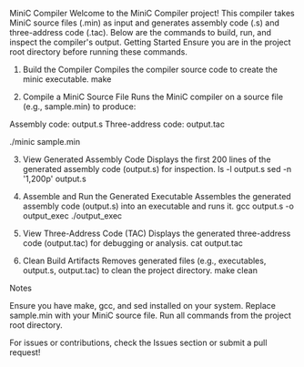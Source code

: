 MiniC Compiler
Welcome to the MiniC Compiler project! This compiler takes MiniC source files (.min) as input and generates assembly code (.s) and three-address code (.tac). Below are the commands to build, run, and inspect the compiler's output.
Getting Started
Ensure you are in the project root directory before running these commands.
1. Build the Compiler
Compiles the compiler source code to create the minic executable.
make

2. Compile a MiniC Source File
Runs the MiniC compiler on a source file (e.g., sample.min) to produce:

Assembly code: output.s
Three-address code: output.tac

./minic sample.min

3. View Generated Assembly Code
Displays the first 200 lines of the generated assembly code (output.s) for inspection.
ls -l output.s
sed -n '1,200p' output.s

4. Assemble and Run the Generated Executable
Assembles the generated assembly code (output.s) into an executable and runs it.
gcc output.s -o output_exec
./output_exec

5. View Three-Address Code (TAC)
Displays the generated three-address code (output.tac) for debugging or analysis.
cat output.tac

6. Clean Build Artifacts
Removes generated files (e.g., executables, output.s, output.tac) to clean the project directory.
make clean

Notes

Ensure you have make, gcc, and sed installed on your system.
Replace sample.min with your MiniC source file.
Run all commands from the project root directory.

For issues or contributions, check the Issues section or submit a pull request!
